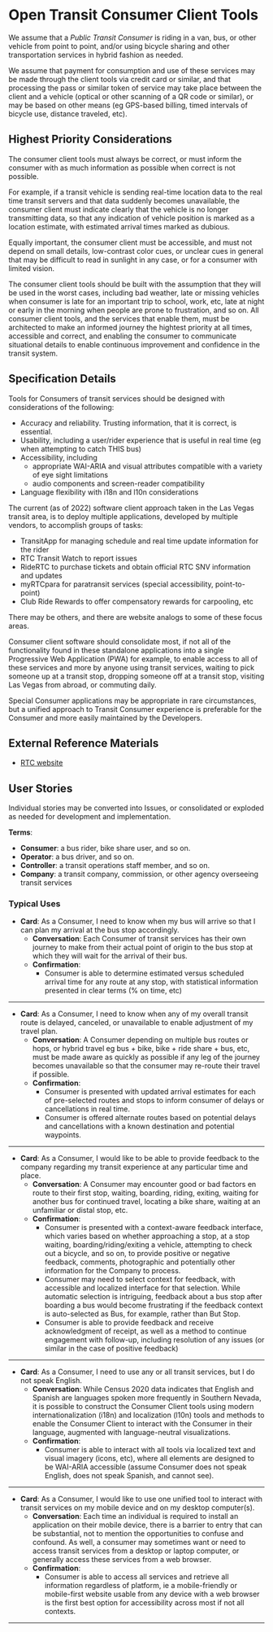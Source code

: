 <!--
 Copyright (C) 2022 Innovate for Vegas Foundation
 
 This file is part of ov-open-transit.
 
 ov-open-transit is free software: you can redistribute it and/or modify
 it under the terms of the GNU General Public License as published by
 the Free Software Foundation, either version 3 of the License, or
 (at your option) any later version.
 
 ov-open-transit is distributed in the hope that it will be useful,
 but WITHOUT ANY WARRANTY; without even the implied warranty of
 MERCHANTABILITY or FITNESS FOR A PARTICULAR PURPOSE.  See the
 GNU General Public License for more details.
 
 You should have received a copy of the GNU General Public License
 along with ov-open-transit.  If not, see <http://www.gnu.org/licenses/>.
-->

# Open Transit Consumer Client Tools

We assume that a *Public Transit Consumer* is riding in a van, bus, or other vehicle from point to point, and/or using bicycle sharing and other transportation services in hybrid fashion as needed.

We assume that payment for consumption and use of these services may be made through the client tools via credit card or similar, and that processing the pass or similar token of service may take place between the client and a vehicle (optical or other scanning of a QR code or similar), or may be based on other means (eg GPS-based billing, timed intervals of bicycle use, distance traveled, etc).

## Highest Priority Considerations

The consumer client tools must always be correct, or must inform the consumer with as much information as possible when correct is not possible.

For example, if a transit vehicle is sending real-time location data to the real time transit servers and that data suddenly becomes unavailable, the consumer client must indicate clearly that the vehicle is no longer transmitting data, so that any indication of vehicle position is marked as a location estimate, with estimated arrival times marked as dubious.

Equally important, the consumer client must be accessible, and must not depend on small details, low-contrast color cues, or unclear cues in general that may be difficult to read in sunlight in any case, or for a consumer with limited vision.

The consumer client tools should be built with the assumption that they will be used in the worst cases, including bad weather, late or missing vehicles when consumer is late for an important trip to school, work, etc, late at night or early in the morning when people are prone to frustration, and so on. All consumer client tools, and the services that enable them, must be architected to make an informed journey the hightest priority at all times, accessible and correct, and enabling the consumer to communicate situational details to enable continuous improvement and confidence in the transit system.

## Specification Details

Tools for Consumers of transit services should be designed with considerations of the following:

- Accuracy and reliability. Trusting information, that it is correct, is essential.
- Usability, including a user/rider experience that is useful in real time (eg when attempting to catch THIS bus)
- Accessibility, including
  - appropriate WAI-ARIA and visual attributes compatible with a variety of eye sight limitations
  - audio components and screen-reader compatibility
- Language flexibility with i18n and l10n considerations

The current (as of 2022) software client approach taken in the Las Vegas transit area, is to deploy multiple applications, developed by multiple vendors, to accomplish groups of tasks:

- TransitApp for managing schedule and real time update information for the rider
- RTC Transit Watch to report issues
- RideRTC to purchase tickets and obtain official RTC SNV information and updates
- myRTCpara for paratransit services (special accessibility, point-to-point)
- Club Ride Rewards to offer compensatory rewards for carpooling, etc
  
There may be others, and there are website analogs to some of these focus areas.

Consumer client software should consolidate most, if not all of the functionality found in these standalone applications into a single Progressive Web Application (PWA) for example, to enable access to all of these services and more by anyone using transit services, waiting to pick someone up at a transit stop, dropping someone off at a transit stop, visiting Las Vegas from abroad, or commuting daily.

Special Consumer applications may be appropriate in rare circumstances, but a unified approach to Transit Consumer experience is preferable for the Consumer and more easily maintained by the Developers.

## External Reference Materials

- [RTC website](https://www.rtcsnv.com/ways-to-travel/transit-services/for-developers/)

## User Stories

Individual stories may be converted into Issues, or consolidated or exploded as needed for development and implementation.

**Terms**:

- **Consumer**: a bus rider, bike share user, and so on.
- **Operator**: a bus driver, and so on.
- **Controller**: a transit operations staff member, and so on.
- **Company**: a transit company, commission, or other agency overseeing transit services

### Typical Uses

- **Card**: As a Consumer, I need to know when my bus will arrive so that I can plan my arrival at the bus stop accordingly.
  - **Conversation**: Each Consumer of transit services has their own journey to make from their actual point of origin to the bus stop at which they will wait for the arrival of their bus.
  - **Confirmation**:
    - Consumer is able to determine estimated versus scheduled arrival time for any route at any stop, with statistical information presented in clear terms (% on time, etc)

---

- **Card**: As a Consumer, I need to know when any of my overall transit route is delayed, canceled, or unavailable to enable adjustment of my travel plan.
  - **Conversation**: A Consumer depending on multiple bus routes or hops, or hybrid travel eg bus + bike, bike + ride share + bus, etc, must be made aware as quickly as possible if any leg of the journey becomes unavailable so that the consumer may re-route their travel if possible.
  - **Confirmation**:
    - Consumer is presented with updated arrival estimates for each of pre-selected routes and stops to inform consumer of delays or cancellations in real time.
    - Consumer is offered alternate routes based on potential delays and cancellations with a known destination and potential waypoints.
  
---

- **Card**: As a Consumer, I would like to be able to provide feedback to the company regarding my transit experience at any particular time and place.
  - **Conversation**: A Consumer may encounter good or bad factors en route to their first stop, waiting, boarding, riding, exiting, waiting for another bus for continued travel, locating a bike share, waiting at an unfamiliar or distal stop, etc.
  - **Confirmation**:
    - Consumer is presented with a context-aware feedback interface, which varies based on whether approaching a stop, at a stop waiting, boarding/riding/exiting a vehicle, attempting to check out a bicycle, and so on, to provide positive or negative feedback, comments, photographic and potentially other information for the Company to process.
    - Consumer may need to select context for feedback, with accessible and localized interface for that selection. While automatic selection is intriguing, feedback about a bus stop after boarding a bus would become frustrating if the feedback context is auto-selected as Bus, for example, rather than But Stop.
    - Consumer is able to provide feedback and receive acknowledgment of receipt, as well as a method to continue engagement with follow-up, including resolution of any issues (or similar in the case of positive feedback)

---

- **Card**: As a Consumer, I need to use any or all transit services, but I do not speak English.
  - **Conversation**: While Census 2020 data indicates that English and Spanish are languages spoken more frequently in Southern Nevada, it is possible to construct the Consumer Client tools using modern internationalization (i18n) and localization (l10n) tools and methods to enable the Consumer Client to interact with the Consumer in their language, augmented with language-neutral visualizations.
  - **Confirmation**:
    - Consumer is able to interact with all tools via localized text and visual imagery (icons, etc), where all elements are designed to be WAI-ARIA accessible (assume Consumer does not speak English, does not speak Spanish, and cannot see).

---

- **Card**: As a Consumer, I would like to use one unified tool to interact with transit services on my mobile device and on my desktop computer(s).
  - **Conversation**: Each time an individual is required to install an application on their mobile device, there is a barrier to entry that can be substantial, not to mention the opportunities to confuse and confound. As well, a consumer may sometimes want or need to access transit services from a desktop or laptop computer, or generally access these services from a web browser.
  - **Confirmation**:
    - Consumer is able to access all services and retrieve all information regardless of platform, ie a mobile-friendly or mobile-first website usable from any device with a web browser is the first best option for accessibility across most if not all contexts.

---
